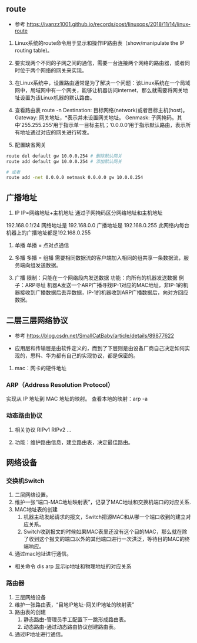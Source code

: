## route
- 参考
https://ivanzz1001.github.io/records/post/linuxops/2018/11/14/linux-route
1. Linux系统的route命令用于显示和操作IP路由表（show/manipulate the IP routing table)。
2. 要实现两个不同的子网之间的通信，需要一台连接两个网络的路由器，或者同时位于两个网络的网关来实现。
3. 在Linux系统中，设置路由通常是为了解决一个问题：该Linux系统在一个局域网中，局域网中有一个网关，能够让机器访问internet，那么就需要将网关地址设置为该Linux机器的默认路由。

4. 查看路由表 route -n
Destination: 目标网络(network)或者目标主机(host)。
Gateway: 网关地址，*表示并未设置网关地址。
Genmask: 子网掩码。其中’255.255.255’用于指示单一目标主机；’0.0.0.0’用于指示默认路由，表示所有地址通过对应的网关进行转发。

5. 配置缺省网关
```bash
route del default gw 10.0.0.254 # 删除默认网关
route add default gw 10.0.0.254 # 添加默认网关

# 或者
route add -net 0.0.0.0 netmask 0.0.0.0 gw 10.0.0.254
```

## 广播地址
1. IP
IP=网络地址+主机地址
通过子网掩码区分网络地址和主机地址

192.168.0.1/24
网络地址是 192.168.0.0
广播地址是 192.168.0.255
此网络内每台机器上的广播地址都是192.168.0.255

1. 单播
单播 = 点对点通信

2. 多播
多播 = 组播
需要相同数据流的客户端加入相同的组共享一条数据流，服务端向组发送数据。

3. 广播
限制：只能在一个网络段内发送数据
功能：向所有的机器发送数据
例子：ARP寻址
机器A发送一个ARP广播寻找IP-1对应的MAC地址，非IP-1的机器接收到广播数据后丢弃数据，IP-1的机器收到ARP广播数据后，向对方回应数据。


## 二层三层网络协议
- 参考
https://blog.csdn.net/SmallCatBaby/article/details/89877622

- 应用层和传输层是由软件定义的，而到了下层则是由设备厂商自己决定如何实现的，思科、华为都有自己的实现协议，都是保密的。

1. mac：网卡的硬件地址

### ARP（Address Resolution Protocol）
实现从 IP 地址到 MAC 地址的映射。
查看本地的映射：arp -a



### 动态路由协议
1. 相关协议
RIPv1 RIPv2 ...

2. 功能：维护路由信息，建立路由表，决定最佳路由。

## 网络设备
### 交换机Switch
1. 二层网络设置。
2. 维护一张“端口-MAC地址映射表”，记录了MAC地址和交换机端口的对应关系.
3. MAC地址表的创建
    1. 机器主动发起请求的报文，Switch把源MAC和从哪一个端口收到的建立对应关系。
    2. Switch收到报文的时候如果MAC表里还没有这个目的MAC，那么就在除了收到这个报文的端口以外的其他端口进行一次洪泛，等待目的MAC的终端响应。
4. 通过mac地址进行通信。

- 相关命令
dis arp 显示ip地址和物理地址的对应关系

### 路由器
1. 三层网络设备
2. 维护一张路由表，“目地IP地址-网关IP地址的映射表”
3. 路由表的创建
    1. 静态路由-管理员手工配置下一跳形成路由表。
    2. 动态路由-通过动态路由协议创建路由表。
4. 通过IP地址进行通信。

